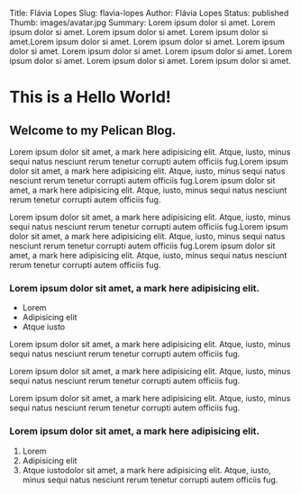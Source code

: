 Title: Flávia Lopes
Slug: flavia-lopes
Author: Flávia Lopes
Status: published
Thumb: images/avatar.jpg
Summary: Lorem ipsum dolor si amet. Lorem ipsum dolor si amet.  Lorem ipsum dolor si amet. Lorem ipsum dolor si amet.Lorem ipsum dolor si amet. Lorem ipsum dolor si amet. Lorem ipsum dolor si amet. Lorem ipsum dolor si amet. Lorem ipsum dolor si amet. Lorem ipsum dolor si amet. Lorem ipsum dolor si amet. Lorem ipsum dolor si amet.
 
# This is a Hello World!

## Welcome to my Pelican Blog.

Lorem ipsum dolor sit amet, a mark here adipisicing elit. Atque, iusto, minus sequi natus nesciunt rerum tenetur corrupti autem officiis fug.Lorem ipsum dolor sit amet, a mark here adipisicing elit. Atque, iusto, minus sequi natus nesciunt rerum tenetur corrupti autem officiis fug.Lorem ipsum dolor sit amet, a mark here adipisicing elit. Atque, iusto, minus sequi natus nesciunt rerum tenetur corrupti autem officiis fug.

Lorem ipsum dolor sit amet, a mark here adipisicing elit. Atque, iusto, minus sequi natus nesciunt rerum tenetur corrupti autem officiis fug.Lorem ipsum dolor sit amet, a mark here adipisicing elit. Atque, iusto, minus sequi natus nesciunt rerum tenetur corrupti autem officiis fug.Lorem ipsum dolor sit amet, a mark here adipisicing elit. Atque, iusto, minus sequi natus nesciunt rerum tenetur corrupti autem officiis fug.


### Lorem ipsum dolor sit amet, a mark here adipisicing elit.

* Lorem
* Adipisicing elit
* Atque iusto

Lorem ipsum dolor sit amet, a mark here adipisicing elit. Atque, iusto, minus sequi natus nesciunt rerum tenetur corrupti autem officiis fug.

Lorem ipsum dolor sit amet, a mark here adipisicing elit. Atque, iusto, minus sequi natus nesciunt rerum tenetur corrupti autem officiis fug.

Lorem ipsum dolor sit amet, a mark here adipisicing elit. Atque, iusto, minus sequi natus nesciunt rerum tenetur corrupti autem officiis fug.

### Lorem ipsum dolor sit amet, a mark here adipisicing elit.

1. Lorem
2. Adipisicing elit
3. Atque iustodolor sit amet, a mark here adipisicing elit. Atque, iusto, minus sequi natus nesciunt rerum tenetur corrupti autem officiis fug.

